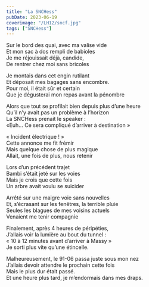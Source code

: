 ```yaml
---
title: "La SNCHess"
pubDate: 2023-06-19
coverimage: "/LH12/sncf.jpg"
tags: ["SNCHess"]
---
```


Sur le bord des quai, avec ma valise vide\
Et mon sac à dos rempli de babioles\
Je me réjouissait déjà, candide,\
De rentrer chez moi sans bricoles

Je montais dans cet engin rutilant\
Et déposait mes bagages sans encombre.\
Pour moi, il était sûr et certain\
Que je dégusterai mon repas avant la pénombre

Alors que tout se profilait bien depuis plus d’une heure\
Qu’il n’y avait pas un problème à l’horizon\
La SNCHess prenait le speaker :\
«Euh… Ce sera compliqué d’arriver à destination »

« Incident électrique ! »\
Cette annonce me fit frémir\
Mais quelque chose de plus magique\
Allait, une fois de plus, nous retenir

Lors d’un précédent trajet\
Bambi s’était jeté sur les voies\
Mais je crois que cette fois\
Un arbre avait voulu se suicider

Arrêté sur une maigre voie sans nouvelles\
Et, s’écrasant sur les fenêtres, la terrible pluie\
Seules les blagues de mes voisins actuels\
Venaient me tenir compagnie

Finalement, après 4 heures de péripéties,\
J’allais voir la lumière au bout du tunnel :\
« 10 à 12 minutes avant d’arriver à Massy »\
Je sorti plus vite qu’une étincelle.

Malheureusement, le 91-06 passa juste sous mon nez\
J’allais devoir attendre le prochain cette fois\
Mais le plus dur était passé.\
Et une heure plus tard, je m’endormais dans mes draps.